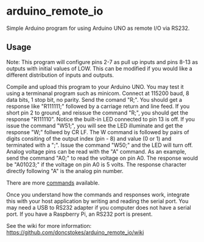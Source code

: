 # arduino_remote_io

Simple Arduino program for using Arduino UNO as remote I/O via RS232.

## Usage

Note: This program will configure pins 2-7 as pull up inputs and pins 8-13 as outputs with initial values of LOW.  This can be modified if you would like a different distribution of inputs and outputs.

Compile and upload this program to your Arduino UNO.  You may test it using a terminanal program such as minicom.  Connect at 115200 baud, 8 data bits, 1 stop bit, no parity. Send the comand "R;".  You should get a response like "R111111;" followed by a carriage return and line feed.  If you short pin 2 to ground, and reissue the command "R;", you should get the response "R111110".  Notice the built-in LED connected to pin 13 is off.  If you issue the command "W51;", you will see the LED illuminate and get the response "W;" follwed by CR LF.  The W command is followed by pairs of digits consiting of the output index (pin - 8) and value (0 or 1) and terminated with a ";".  Issue the command "W50;" and the LED will turn off.  Analog voltage pins can be read with the "A" command.  As an example, send the command "A0;" to read the voltage on pin A0.  The response would be "A01023;" if the voltage on pin A0 is 5 volts. The response character directly following "A" is the analog pin number.

There are more [commands](https://github.com/doncstokes/arduino_remote_io/wiki/Commands) available.

Once you understand how the commands and responses work, integrate this with your host application by writing and reading the serial port.  You may need a USB to RS232 adapter if you computer does not have a serial port.  If you have a Raspberry Pi, an RS232 port is present.

See the wiki for more information:
https://github.com/doncstokes/arduino_remote_io/wiki
